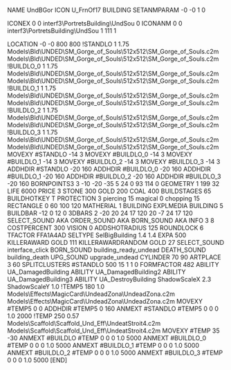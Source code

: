 NAME UndBGor
ICON U_FrnOf17
BUILDING
SETANMPARAM -0 -0 1 0

ICONEX 0 0 interf3\PortretsBuilding\UndSou 0
ICONANM 0 0 interf3\PortretsBuilding\UndSou 1 111 1

LOCATION -0 -0 800 800
!STANDLO      1 1.75 Models\Bld\UNDED\SM_Gorge_of_Souls\512x512\SM_Gorge_of_Souls.c2m Models\Bld\UNDED\SM_Gorge_of_Souls\512x512\SM_Gorge_of_Souls.c2m
!BUILDLO_0    1 1.75 Models\Bld\UNDED\SM_Gorge_of_Souls\512x512\SM_Gorge_of_Souls.c2m Models\Bld\UNDED\SM_Gorge_of_Souls\512x512\SM_Gorge_of_Souls.c2m
!BUILDLO_1    1 1.75 Models\Bld\UNDED\SM_Gorge_of_Souls\512x512\SM_Gorge_of_Souls.c2m Models\Bld\UNDED\SM_Gorge_of_Souls\512x512\SM_Gorge_of_Souls.c2m
!BUILDLO_2    1 1.75 Models\Bld\UNDED\SM_Gorge_of_Souls\512x512\SM_Gorge_of_Souls.c2m Models\Bld\UNDED\SM_Gorge_of_Souls\512x512\SM_Gorge_of_Souls.c2m
!BUILDLO_3    1 1.75 Models\Bld\UNDED\SM_Gorge_of_Souls\512x512\SM_Gorge_of_Souls.c2m Models\Bld\UNDED\SM_Gorge_of_Souls\512x512\SM_Gorge_of_Souls.c2m
MOVEXY #STANDLO   -14 3
MOVEXY #BUILDLO_0 -14 3
MOVEXY #BUILDLO_1 -14 3
MOVEXY #BUILDLO_2 -14 3
MOVEXY #BUILDLO_3 -14 3
ADDHDIR #STANDLO -20 160
ADDHDIR #BUILDLO_0 -20 160
ADDHDIR #BUILDLO_1 -20 160
ADDHDIR #BUILDLO_2 -20 160
ADDHDIR #BUILDLO_3 -20 160
BORNPOINTS3 3 -10 -20 -35    5 24 0   93 114 0
GEOMETRY 1 199 32
LIFE     6000
PRICE 3 STONE 300 GOLD 200 COAL 400
BUILDSTAGES 65
BUILDHOTKEY		T
PROTECTION 3 piercing 15 magical 0 chopping 15
RECTANGLE    0 60 100 120
MATHERIAL 1 BUILDING
EXPLMEDIA BUILDING 5
BUILDBAR    -12 0 12 0
3DBARS 2  -20 20 24 17 120  20 -7 24 17 120
SELECT_SOUND AKA
ORDER_SOUND AKA
BORN_SOUND   AKA
INFO 3 8
COSTPERCENT 300
VISION 0
ADDSHOTRADIUS 125
ROUNDLOCK 6
TFACTOR FFA1A4AD
SELTYPE SelBigBuilding 1.4 1.4
EXPA 500
KILLERAWARD             GOLD 111
KILLERAWARDRANDOM       GOLD 27
SELECT_SOUND interface_click
BORN_SOUND building_ready_undead
DEATH_SOUND building_death
UPG_SOUND upgrade_undead
CYLINDER 70 90
ARTPLACE 3 60
SPLITCLUSTERS #STANDLO 500 15 1 1 0
FORMFACTOR 482
ABILITY UA_DamagedBuilding
ABILITY UA_DamagedBuilding2
ABILITY UA_DamagedBuilding3
ABILITY UA_DestroyBuilding
ShadowScaleX 2.3
ShadowScaleY 1.0
!TEMP5 180 1.0 Models\Effects\MagicCard\UndeadZona\UndeadZona.c2m Models\Effects\MagicCard\UndeadZona\UndeadZona.c2m
MOVEXY  #TEMP5 0 0
ADDHDIR #TEMP5 0 160
ANMEXT #STANDLO #TEMP5 0 0 0 1.0 2000
!TEMP 250 0.57 Models\Scaffold\Scaffold_Und_Eff\UndeatStroit4.c2m Models\Scaffold\Scaffold_Und_Eff\UndeatStroit4.c2m
MOVEXY  #TEMP 35 -30
ANMEXT #BUILDLO #TEMP  0 0 0 1.0 5000
ANMEXT #BUILDLO_0 #TEMP  0 0 0 1.0 5000
ANMEXT #BUILDLO_1 #TEMP  0 0 0 1.0 5000
ANMEXT #BUILDLO_2 #TEMP  0 0 0 1.0 5000
ANMEXT #BUILDLO_3 #TEMP  0 0 0 1.0 5000
[END]
